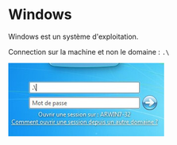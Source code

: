# Windows 

Windows est un système d'exploitation.

Connection sur la machine et non le domaine : `.\`


![local connect](images/windowsLocalConnect.jpg)